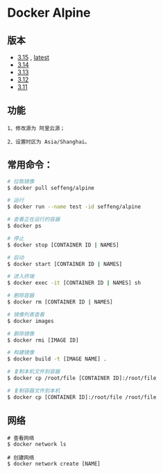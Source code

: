 # Docker Alpine

## 版本

* [3.15](https://github.com/seffeng/docker-alpine) , [latest](https://github.com/seffeng/docker-alpine)
* [3.14](https://github.com/seffeng/docker-alpine/tree/3.14)
* [3.13](https://github.com/seffeng/docker-alpine/tree/3.13)
* [3.12](https://github.com/seffeng/docker-alpine/tree/3.12) 
* [3.11](https://github.com/seffeng/docker-alpine/tree/3.11)


## 功能

```shell
1、修改源为 阿里云源；

2、设置时区为 Asia/Shanghai。
```

## 常用命令：

```sh
# 拉取镜像
$ docker pull seffeng/alpine

# 运行
$ docker run --name test -id seffeng/alpine

# 查看正在运行的容器
$ docker ps

# 停止
$ docker stop [CONTAINER ID | NAMES]

# 启动
$ docker start [CONTAINER ID | NAMES]

# 进入终端
$ docker exec -it [CONTAINER ID | NAMES] sh

# 删除容器
$ docker rm [CONTAINER ID | NAMES]

# 镜像列表查看
$ docker images

# 删除镜像
$ docker rmi [IMAGE ID]

# 构建镜像
$ docker build -t [IMAGE NAME] .

# 复制本机文件到容器
$ docker cp /root/file [CONTAINER ID]:/root/file

# 复制容器文件到本机
$ docker cp [CONTAINER ID]:/root/file /root/file
```

## 网络

```shell
# 查看网络
$ docker network ls

# 创建网络
$ docker network create [NAME]
```